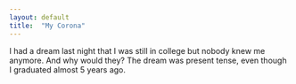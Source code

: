 ```yaml
---
layout: default
title:  "My Corona"
---
```


I had a dream last night that I was still in college but nobody knew me anymore.  And why would they?  The dream was present tense, even though I graduated almost 5 years ago.  